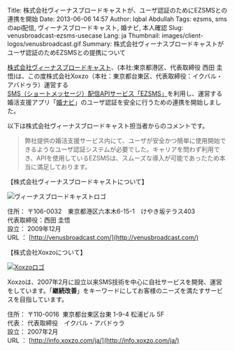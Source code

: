 Title: 株式会社ヴィーナスブロードキャストが、ユーザ認証のためにEZSMSとの連携を開始
Date: 2013-06-06 14:57
Author: Iqbal Abdullah
Tags: ezsms, smsのapi配信, ヴィーナスブロードキャスト, 婚ナビ, 本人確認
Slug: venusbroadcast-ezsms-usecase
Lang: ja
Thumbnail: images/client-logos/venusbroadcast.gif
Summary: 株式会社ヴィーナスブロードキャストがユーザ認証のためEZSMSとの提携について

[株式会社ヴィーナスブロードキャスト](http://venusbroadcast.com/)、(本社:東京都港区、代表取締役
西田 圭悟)は、この度株式会社Xoxzo（本社：東京都台東区、代表取締役：イクバル・アバドゥラ）運営する[SMS（ショートメッセージ）配信APIサービス「EZSMS」](http://www.ezsms.biz/ja)を利用し、運営する婚活支援アプリ「[婚ナビ](http://konnavi.info/)」のユーザ認証を安全に行うための連携を開始しました。

以下は株式会社ヴィーナスブロードキャスト担当者からのコメントです。

> 弊社提供の婚活支援サービス内にて、ユーザが安全かつ簡単に使用開始できるようなユーザ認証システムが必要でした。キャリアを問わず利用でき、APIを使用しているEZSMSは、スムーズな導入が可能であったため本当に満足しております。

【株式会社ヴィーナスブロードキャストについて】

![ヴィーナスブロードキャストロゴ]({filename}/images/client-logos/venusbroadcast.gif)

住所： 〒106-0032　東京都港区六本木6-15-1　けやき坂テラス403  
代表取締役：西田 圭悟  
設立： 2009年12月  
URL ： [http://venusbroadcast.com/](http://venusbroadcast.com/)

【株式会社Xoxzoについて】

[![Xoxzoロゴ]({filename}/images/xoxzo-logo-02.png)](http://info.xoxzo.com/ja/)

Xoxzoは、2007年2月に設立以来SMS技術を中心に自社サービスを開発、運営をしています。「**継続改善**」をキーワードにしてお客様のニーズを満たすサービスを目指しています。

住所： 〒110-0016  東京都台東区台東 1-9-4 松浦ビル 5F  
代表： 代表取締役　イクバル・アバドゥラ  
設立： 2007年2月  
URL ： [http://info.xoxzo.com/ja/](http://info.xoxzo.com/ja/)

